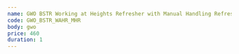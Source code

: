```yaml
---
name: GWO BSTR Working at Heights Refresher with Manual Handling Refresher
code: GWO_BSTR_WAHR_MHR
body: gwo
price: 460
duration: 1
---
```


